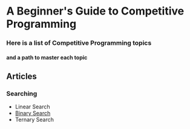 # A Beginner's Guide to Competitive Programming
### Here is a list of Competitive Programming topics
#### and a path to master each topic


## Articles

### Searching
- Linear Search
- [Binary Search](BinarySearch/binarysearch.md)
- Ternary Search
